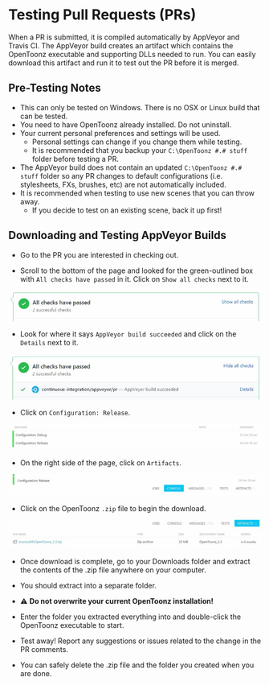 # Testing Pull Requests (PRs)

When a PR is submitted, it is compiled automatically by AppVeyor and Travis CI. The AppVeyor build creates an artifact which contains the OpenToonz executable and supporting DLLs needed to run.  You can easily download this artifact and run it to test out the PR before it is merged.

## Pre-Testing Notes
- This can only be tested on Windows. There is no OSX or Linux build that can be tested.
- You need to have OpenToonz already installed.  Do not uninstall.
- Your current personal preferences and settings will be used.
  - Personal settings can change if you change them while testing.
  - It is recommended that you backup your `C:\OpenToonz #.# stuff` folder before testing a PR.
- The AppVeyor build does not contain an updated `C:\OpenToonz #.# stuff` folder so any PR changes to default configurations (i.e. stylesheets, FXs, brushes, etc) are not automatically included.
- It is recommended when testing to use new scenes that you can throw away.
  - If you decide to test on an existing scene, back it up first!

## Downloading and Testing AppVeyor Builds

- Go to the PR you are interested in checking out.

- Scroll to the bottom of the page and looked for the green-outlined box with `All checks have passed` in it. Click on `Show all checks` next to it.

![](./testing_pr_1.JPG)

- Look for where it says `AppVeyor build succeeded` and click on the `Details` next to it.

![](./testing_pr_2.JPG)

- Click on `Configuration: Release`.

![](./testing_pr_3.JPG)

- On the right side of the page, click on `Artifacts`.

![](./testing_pr_4.JPG)

- Click on the OpenToonz `.zip` file to begin the download.

![](./testing_pr_5.JPG)

- Once download is complete, go to your Downloads folder and extract the contents of the .zip file anywhere on your computer.
 - You should extract into a separate folder. 
 - ⚠️ **Do not overwrite your current OpenToonz installation!**

- Enter the folder you extracted everything into and double-click the OpenToonz executable to start.

- Test away!  Report any suggestions or issues related to the change in the PR comments.

- You can safely delete the .zip file and the folder you created when you are done.
